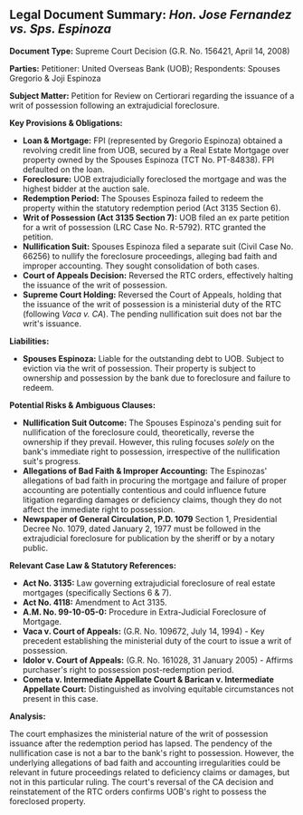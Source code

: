 ## Legal Document Summary: *Hon. Jose Fernandez vs. Sps. Espinoza*

**Document Type:** Supreme Court Decision (G.R. No. 156421, April 14, 2008)

**Parties:** Petitioner: United Overseas Bank (UOB); Respondents: Spouses Gregorio & Joji Espinoza

**Subject Matter:** Petition for Review on Certiorari regarding the issuance of a writ of possession following an extrajudicial foreclosure.

**Key Provisions & Obligations:**

*   **Loan & Mortgage:** FPI (represented by Gregorio Espinoza) obtained a revolving credit line from UOB, secured by a Real Estate Mortgage over property owned by the Spouses Espinoza (TCT No. PT-84838). FPI defaulted on the loan.
*   **Foreclosure:** UOB extrajudicially foreclosed the mortgage and was the highest bidder at the auction sale.
*   **Redemption Period:** The Spouses Espinoza failed to redeem the property within the statutory redemption period (Act 3135 Section 6).
*   **Writ of Possession (Act 3135 Section 7):** UOB filed an ex parte petition for a writ of possession (LRC Case No. R-5792). RTC granted the petition.
*   **Nullification Suit:** Spouses Espinoza filed a separate suit (Civil Case No. 66256) to nullify the foreclosure proceedings, alleging bad faith and improper accounting. They sought consolidation of both cases.
*   **Court of Appeals Decision:** Reversed the RTC orders, effectively halting the issuance of the writ of possession.
*   **Supreme Court Holding:** Reversed the Court of Appeals, holding that the issuance of the writ of possession is a ministerial duty of the RTC (following *Vaca v. CA*). The pending nullification suit does not bar the writ's issuance.

**Liabilities:**

*   **Spouses Espinoza:** Liable for the outstanding debt to UOB. Subject to eviction via the writ of possession. Their property is subject to ownership and possession by the bank due to foreclosure and failure to redeem.

**Potential Risks & Ambiguous Clauses:**

*   **Nullification Suit Outcome:** The Spouses Espinoza's pending suit for nullification of the foreclosure could, theoretically, reverse the ownership if they prevail. However, this ruling focuses *solely* on the bank's immediate right to possession, irrespective of the nullification suit's progress.
*   **Allegations of Bad Faith & Improper Accounting:** The Espinozas' allegations of bad faith in procuring the mortgage and failure of proper accounting are potentially contentious and could influence future litigation regarding damages or deficiency claims, though they do not affect the immediate right to possession.
*   **Newspaper of General Circulation, P.D. 1079** Section 1, Presidential Decree No. 1079, dated January 2, 1977 must be followed in the extrajudicial foreclosure for publication by the sheriff or by a notary public.

**Relevant Case Law & Statutory References:**

*   **Act No. 3135:** Law governing extrajudicial foreclosure of real estate mortgages (specifically Sections 6 & 7).
*   **Act No. 4118:** Amendment to Act 3135.
*   **A.M. No. 99-10-05-0:** Procedure in Extra-Judicial Foreclosure of Mortgage.
*   **Vaca v. Court of Appeals:** (G.R. No. 109672, July 14, 1994) - Key precedent establishing the ministerial duty of the court to issue a writ of possession.
*   **Idolor v. Court of Appeals:** (G.R. No. 161028, 31 January 2005) - Affirms purchaser's right to possession post-redemption period.
*   **Cometa v. Intermediate Appellate Court & Barican v. Intermediate Appellate Court:** Distinguished as involving equitable circumstances not present in this case.

**Analysis:**

The court emphasizes the ministerial nature of the writ of possession issuance after the redemption period has lapsed. The pendency of the nullification case is not a bar to the bank's right to possession. However, the underlying allegations of bad faith and accounting irregularities could be relevant in future proceedings related to deficiency claims or damages, but not in this particular ruling. The court's reversal of the CA decision and reinstatement of the RTC orders confirms UOB's right to possess the foreclosed property.
